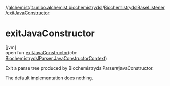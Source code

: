 //[alchemist](../../../index.md)/[it.unibo.alchemist.biochemistrydsl](../index.md)/[BiochemistrydslBaseListener](index.md)/[exitJavaConstructor](exit-java-constructor.md)

# exitJavaConstructor

[jvm]\
open fun [exitJavaConstructor](exit-java-constructor.md)(ctx: [BiochemistrydslParser.JavaConstructorContext](../-biochemistrydsl-parser/-java-constructor-context/index.md))

Exit a parse tree produced by BiochemistrydslParser#javaConstructor. 

The default implementation does nothing.
